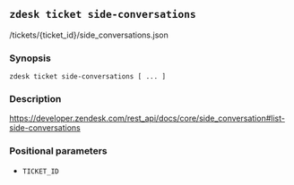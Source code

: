 ## `zdesk ticket side-conversations`

/tickets/{ticket_id}/side_conversations.json

### Synopsis

    zdesk ticket side-conversations [ ... ]

### Description

https://developer.zendesk.com/rest_api/docs/core/side_conversation#list-side-conversations

### Positional parameters

* `TICKET_ID`

